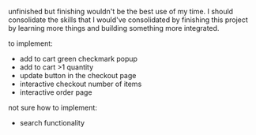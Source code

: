 unfinished but finishing wouldn't be the best use of my time. I should consolidate the skills that I would've consolidated by finishing this project by learning more things and building something more integrated.

to implement:
* add to cart green checkmark popup
* add to cart >1 quantity 
* update button in the checkout page
* interactive checkout number of items
* interactive order page

not sure how to implement:
* search functionality
